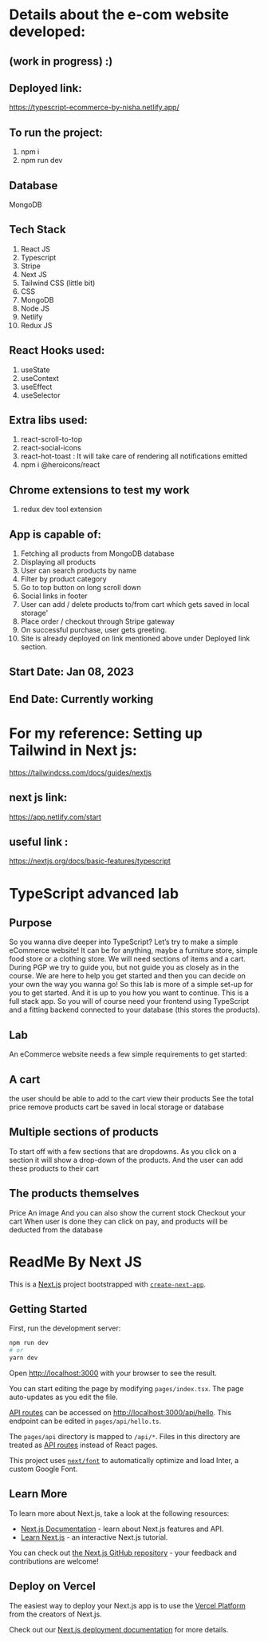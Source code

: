 # Details about the e-com website developed: 
## (work in progress)  :)

## Deployed link: 
https://typescript-ecommerce-by-nisha.netlify.app/

## To run the project:
1. npm i
2. npm run dev

## Database
MongoDB

## Tech Stack
1. React JS
2. Typescript
3. Stripe
4. Next JS
5. Tailwind CSS (little bit)
6. CSS
7. MongoDB
8. Node JS
9. Netlify
10. Redux JS

## React Hooks used:
1. useState
2. useContext
3. useEffect
4. useSelector

## Extra libs used:
1. react-scroll-to-top
2. react-social-icons
3. react-hot-toast : It will take care of rendering all notifications emitted
4. npm i @heroicons/react

## Chrome extensions to test my work
1. redux dev tool extension

## App is capable of:
1. Fetching all products from MongoDB database
2. Displaying all products
3. User can search products by name
4. Filter by product category
5. Go to top button on long scroll down
6. Social links in footer
7. User can add / delete products to/from cart which gets saved in local storage'
8. Place order / checkout through Stripe gateway
9. On successful purchase, user gets greeting.
10. Site is already deployed on link mentioned above under Deployed link section.

## Start Date: Jan 08, 2023
## End Date: Currently working

# For my reference: Setting up Tailwind in Next js:
https://tailwindcss.com/docs/guides/nextjs
## next js link: 
https://app.netlify.com/start
## useful link : 
https://nextjs.org/docs/basic-features/typescript




# TypeScript advanced lab
## Purpose 
So you wanna dive deeper into TypeScript? Let’s try to make a simple eCommerce website! It can be for anything, maybe a furniture store, simple food store or a clothing store. We will need sections of items and a cart. 
During PGP we try to guide you, but not guide you as closely as in the course. We are here to help you get started and then you can decide on your own the way you wanna go! So this lab is more of a simple set-up for you to get started. And it is up to you how you want to continue.
This is a full stack app. So you will of course need your frontend using TypeScript and a fitting backend connected to your database (this stores the products).
## Lab
An eCommerce website needs a few simple requirements to get started: 
## A cart
the user should be able to add to the cart 
view their products
See the total price
remove products 
cart be saved in local storage or database
## Multiple sections of products 
To start off with a few sections that are dropdowns. As you click on a section it will show a drop-down of the products. And the user can add these products to their cart
## The products themselves 
Price
An image 
And you can also show the current stock
Checkout your cart
When user is done they can click on pay, and products will be deducted from the database






# ReadMe By Next JS
This is a [Next.js](https://nextjs.org/) project bootstrapped with [`create-next-app`](https://github.com/vercel/next.js/tree/canary/packages/create-next-app).

## Getting Started

First, run the development server:

```bash
npm run dev
# or
yarn dev
```

Open [http://localhost:3000](http://localhost:3000) with your browser to see the result.

You can start editing the page by modifying `pages/index.tsx`. The page auto-updates as you edit the file.

[API routes](https://nextjs.org/docs/api-routes/introduction) can be accessed on [http://localhost:3000/api/hello](http://localhost:3000/api/hello). This endpoint can be edited in `pages/api/hello.ts`.

The `pages/api` directory is mapped to `/api/*`. Files in this directory are treated as [API routes](https://nextjs.org/docs/api-routes/introduction) instead of React pages.

This project uses [`next/font`](https://nextjs.org/docs/basic-features/font-optimization) to automatically optimize and load Inter, a custom Google Font.

## Learn More

To learn more about Next.js, take a look at the following resources:

- [Next.js Documentation](https://nextjs.org/docs) - learn about Next.js features and API.
- [Learn Next.js](https://nextjs.org/learn) - an interactive Next.js tutorial.

You can check out [the Next.js GitHub repository](https://github.com/vercel/next.js/) - your feedback and contributions are welcome!

## Deploy on Vercel

The easiest way to deploy your Next.js app is to use the [Vercel Platform](https://vercel.com/new?utm_medium=default-template&filter=next.js&utm_source=create-next-app&utm_campaign=create-next-app-readme) from the creators of Next.js.

Check out our [Next.js deployment documentation](https://nextjs.org/docs/deployment) for more details.
